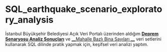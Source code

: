# SQL_earthquake_scenario_exploratory_analysis

İstanbul Büyükşehir Belediyesi Açık Veri Portalı üzerinden aldığım [__Deprem Senaryosu Analiz Sonuçları__](https://data.ibb.gov.tr/dataset/deprem-senaryosu-analiz-sonuclari) ve [__Mahalle Bazlı Bina Sayıları __](https://data.ibb.gov.tr/dataset/mahalle-bazli-bina-analiz-verisi) veri setlerini kullanarak SQL dilinde pratik yapmak için, keşifsel veri analizi yaptım. 
